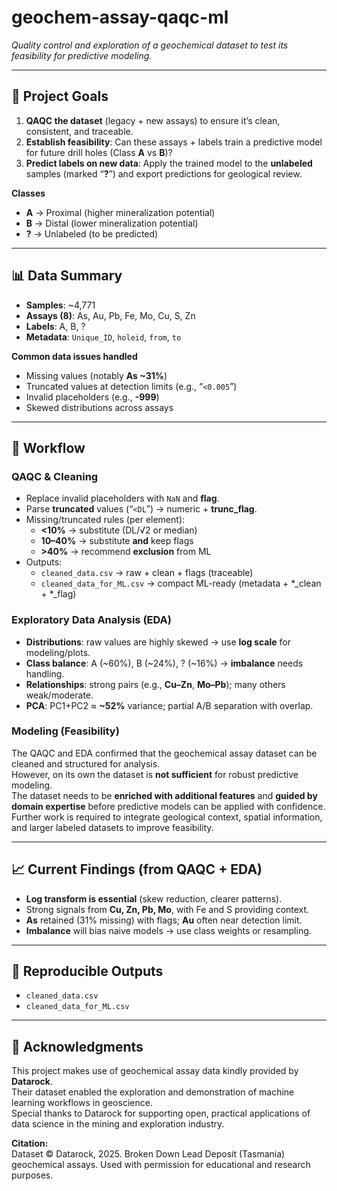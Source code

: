 # geochem-assay-qaqc-ml

*Quality control and exploration of a geochemical dataset to test its feasibility for predictive modeling.*

---

## 📌 Project Goals
1) **QAQC the dataset** (legacy + new assays) to ensure it’s clean, consistent, and traceable.  
2) **Establish feasibility**: Can these assays + labels train a predictive model for future drill holes (Class **A** vs **B**)?  
3) **Predict labels on new data**: Apply the trained model to the **unlabeled** samples (marked “**?**”) and export predictions for geological review.

**Classes**  
- **A** → Proximal (higher mineralization potential)  
- **B** → Distal (lower mineralization potential)  
- **?** → Unlabeled (to be predicted)

---

## 📊 Data Summary
- **Samples**: ~4,771  
- **Assays (8)**: As, Au, Pb, Fe, Mo, Cu, S, Zn  
- **Labels**: A, B, ?  
- **Metadata**: `Unique_ID`, `holeid`, `from`, `to`

**Common data issues handled**
- Missing values (notably **As ~31%**)  
- Truncated values at detection limits (e.g., “`<0.005`”)  
- Invalid placeholders (e.g., **-999**)  
- Skewed distributions across assays

---

## 🔄 Workflow

### QAQC & Cleaning
- Replace invalid placeholders with `NaN` and **flag**.  
- Parse **truncated** values (“`<DL`”) → numeric + **trunc_flag**.  
- Missing/truncated rules (per element):
  - **<10%** → substitute (DL/√2 or median)
  - **10–40%** → substitute **and** keep flags
  - **>40%** → recommend **exclusion** from ML  
- Outputs:
  - `cleaned_data.csv` → raw + clean + flags (traceable)  
  - `cleaned_data_for_ML.csv` → compact ML-ready (metadata + *_clean + *_flag)

### Exploratory Data Analysis (EDA)
- **Distributions**: raw values are highly skewed → use **log scale** for modeling/plots.  
- **Class balance**: A (~60%), B (~24%), ? (~16%) → **imbalance** needs handling.  
- **Relationships**: strong pairs (e.g., **Cu–Zn**, **Mo–Pb**); many others weak/moderate.  
- **PCA**: PC1+PC2 ≈ **~52%** variance; partial A/B separation with overlap.

### Modeling (Feasibility)

The QAQC and EDA confirmed that the geochemical assay dataset can be cleaned and structured for analysis.  
However, on its own the dataset is **not sufficient** for robust predictive modeling.  
The dataset needs to be **enriched with additional features** and **guided by domain expertise** before predictive models can be applied with confidence.  
Further work is required to integrate geological context, spatial information, and larger labeled datasets to improve feasibility.


---

## 📈 Current Findings (from QAQC + EDA)
- **Log transform is essential** (skew reduction, clearer patterns).  
- Strong signals from **Cu, Zn, Pb, Mo**, with Fe and S providing context.  
- **As** retained (31% missing) with flags; **Au** often near detection limit.  
- **Imbalance** will bias naive models → use class weights or resampling.

---

## 🧪 Reproducible Outputs
- `cleaned_data.csv`  
- `cleaned_data_for_ML.csv`  

---

## 🙏 Acknowledgments
This project makes use of geochemical assay data kindly provided by **Datarock**.  
Their dataset enabled the exploration and demonstration of machine learning workflows in geoscience.  
Special thanks to Datarock for supporting open, practical applications of data science in the mining and exploration industry.  

**Citation:**  
Dataset © Datarock, 2025. Broken Down Lead Deposit (Tasmania) geochemical assays. Used with permission for educational and research purposes.  

